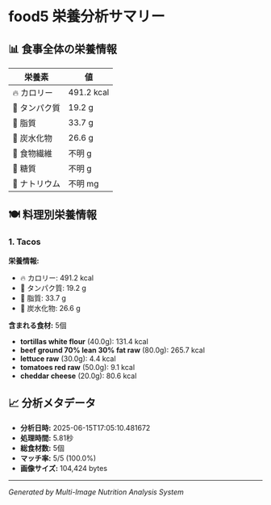 # food5 栄養分析サマリー

## 📊 食事全体の栄養情報

| 栄養素 | 値 |
|--------|-----|
| 🔥 カロリー | 491.2 kcal |
| 🥩 タンパク質 | 19.2 g |
| 🧈 脂質 | 33.7 g |
| 🍞 炭水化物 | 26.6 g |
| 🌾 食物繊維 | 不明 g |
| 🍯 糖質 | 不明 g |
| 🧂 ナトリウム | 不明 mg |

## 🍽️ 料理別栄養情報

### 1. Tacos

**栄養情報:**
- 🔥 カロリー: 491.2 kcal
- 🥩 タンパク質: 19.2 g
- 🧈 脂質: 33.7 g
- 🍞 炭水化物: 26.6 g

**含まれる食材:** 5個

- **tortillas white flour** (40.0g): 131.4 kcal
- **beef ground 70% lean 30% fat raw** (80.0g): 265.7 kcal
- **lettuce raw** (30.0g): 4.4 kcal
- **tomatoes red raw** (50.0g): 9.1 kcal
- **cheddar cheese** (20.0g): 80.6 kcal

## 📈 分析メタデータ

- **分析日時:** 2025-06-15T17:05:10.481672
- **処理時間:** 5.81秒
- **総食材数:** 5個
- **マッチ率:** 5/5 (100.0%)
- **画像サイズ:** 104,424 bytes

---
*Generated by Multi-Image Nutrition Analysis System*
